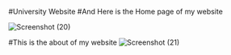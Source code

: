#University Website
#And Here is the Home page of my website

![Screenshot (20)](https://user-images.githubusercontent.com/78437156/126290891-7c4f1421-6994-416f-8468-93ce93785541.png)

#This is the about of my website
![Screenshot (21)](https://user-images.githubusercontent.com/78437156/135641969-bc346b2d-6b85-471d-8051-56c4077b6128.png)
